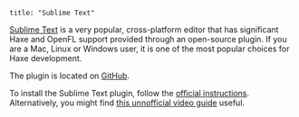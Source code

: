 ```
title: "Sublime Text"
```

[Sublime Text](http://www.sublimetext.com/) is a very popular, cross-platform editor that has significant Haxe and OpenFL support provided through an open-source plugin.
If you are a Mac, Linux or Windows user, it is one of the most popular choices for Haxe development.

The plugin is located on [GitHub](https://github.com/clemos/haxe-sublime-bundle).

To install the Sublime Text plugin, follow the [official instructions](https://github.com/clemos/haxe-sublime-bundle/blob/master/README.markdown). 
Alternatively, you might find [this unnofficial video guide](http://www.youtube.com/watch?v=ePO1Rjv7HNs) useful.
